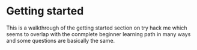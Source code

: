 # Getting started

This is a walkthrough of the getting started section on try hack me which seems to overlap with the conmplete beginner learning path in many ways and some questions are basically the same.